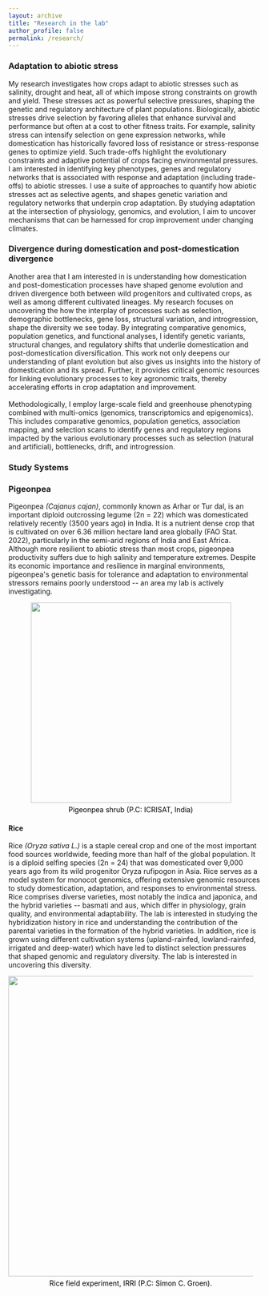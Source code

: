 ```yaml
---
layout: archive
title: "Research in the lab"
author_profile: false
permalink: /research/
---
```


### **Adaptation to abiotic stress**
My research investigates how crops adapt to abiotic stresses such as salinity, drought and heat, all of which impose strong constraints on growth and yield. These stresses act as powerful selective pressures, shaping the genetic and regulatory architecture of plant populations. Biologically, abiotic stresses drive selection by favoring alleles that enhance survival and performance but often at a cost to other fitness traits. For example, salinity stress can intensify selection on gene expression networks, while domestication has historically favored loss of resistance or stress-response genes to optimize yield. Such trade-offs highlight the evolutionary constraints and adaptive potential of crops facing environmental pressures. I am interested in identifying key phenotypes, genes and regulatory networks that is associated with response and adaptation (including trade-offs) to abiotic stresses. I use a suite of approaches to quantify how abiotic stresses act as selective agents, and shapes genetic variation and regulatory networks that underpin crop adaptation. By studying adaptation at the intersection of physiology, genomics, and evolution, I aim to uncover mechanisms that can be harnessed for crop improvement under changing climates.
<br/>
### **Divergence during domestication and post-domestication divergence**
Another area that I am interested in is understanding how domestication and post-domestication processes have shaped genome evolution and driven divergence both between wild progenitors and cultivated crops, as well as among different cultivated lineages. My research focuses on uncovering the how the interplay of processes such as selection, demographic bottlenecks, gene loss, structural variation, and introgression, shape the diversity we see today. By integrating comparative genomics, population genetics, and functional analyses, I identify genetic variants, structural changes, and regulatory shifts that underlie domestication and post-domestication diversification. This work not only deepens our understanding of plant evolution but also gives us insights into the history of domestication and its spread. Further, it provides critical genomic resources for linking evolutionary processes to key agronomic traits, thereby accelerating efforts in crop adaptation and improvement.
<br/>
<br/>
Methodologically, I employ large-scale field and greenhouse phenotyping combined with multi-omics (genomics, transcriptomics and epigenomics). This includes comparative genomics, population genetics, association mapping, and selection scans to identify genes and regulatory regions impacted by the various evolutionary processes such as selection (natural and artificial), bottlenecks, drift, and introgression. 

### **Study Systems**
### **Pigeonpea**   
Pigeonpea *(Cajanus cajan)*, commonly known as Arhar or Tur dal, is an important diploid outcrossing legume (2n = 22) which was domesticated relatively recently (3500 years ago) in India. It is a nutrient dense crop that is cultivated on over 6.36 million hectare land area globally (FAO Stat. 2022), particularly in the semi-arid regions of India and East Africa. Although more resilient to abiotic stress than most crops, pigeonpea productivity suffers due to high salinity and temperature extremes. Despite its economic importance and resilience in marginal environments, pigeonpea's genetic basis for tolerance and adaptation to environmental stressors remains poorly understood -- an area my lab is actively investigating.

<div style="text-align: center; padding-right: 15px">
  <a href="http://gupta-plantgenevo.github.io/images/pigeonpea.png">
    <img src="/images/pigeonpea.png" 
         width="400" 
         border="0" 
         onClick="_gaq.push(['_trackEvent', 'IMGs', 'Image', 'profile']);">
  </a>
  <div style="color: black; font-size: 14px; margin-top: 5px;">
    Pigeonpea shrub (P.C: ICRISAT, India)
  </div>
</div>


#### **Rice**
Rice *(Oryza sativa L.)* is a staple cereal crop and one of the most important food sources worldwide, feeding more than half of the global population. It is a diploid selfing species (2n = 24) that was domesticated over 9,000 years ago from its wild progenitor Oryza rufipogon in Asia. Rice serves as a model system for monocot genomics, offering extensive genomic resources to study domestication, adaptation, and responses to environmental stress. Rice comprises diverse varieties, most notably the indica and japonica, and the hybrid varieties -- basmati and aus, which differ in physiology, grain quality, and environmental adaptability. The lab is interested in studying the hybridization history in rice and understanding the contribution of the parental varieties in the formation of the hybrid varieties. 
In addition, rice is grown using different cultivation systems (upland-rainfed, lowland-rainfed, irrigated and deep-water) which have led to distinct selection pressures that shaped genomic and regulatory diversity. The lab is interested in uncovering this diversity.

<div style="text-align: center; padding-right: 15px">
  <a href="http://gupta-plantgenevo.github.io/images/rice.jpg">
    <img src="/images/rice.jpg" 
         width="600" 
         border="0" 
         onClick="_gaq.push(['_trackEvent', 'IMGs', 'Image', 'profile']);">
  </a>
  <div style="color: black; font-size: 14px; margin-top: 5px;">
    Rice field experiment, IRRI (P.C: Simon C. Groen).
  </div>
</div>
